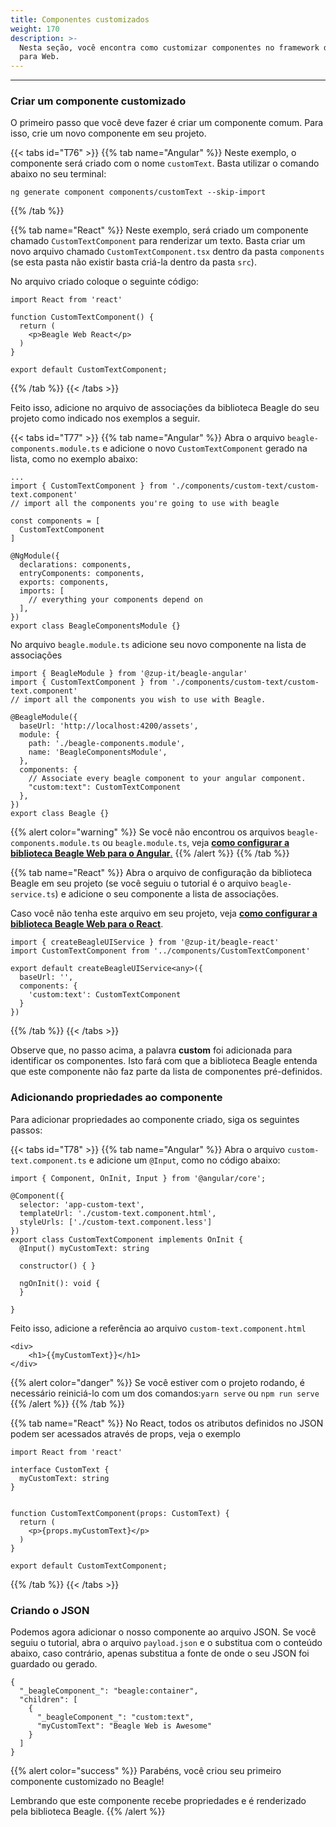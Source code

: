 ```yaml
---
title: Componentes customizados
weight: 170
description: >-
  Nesta seção, você encontra como customizar componentes no framework do Beagle
  para Web.
---
```


---

### Criar um componente customizado

O primeiro passo que você deve fazer é criar um componente comum. Para isso, crie um novo componente em seu projeto.

{{< tabs id="T76" >}}
{{% tab name="Angular" %}}
Neste exemplo, o componente será criado com o nome `customText`. Basta utilizar o comando abaixo no seu terminal:

```text
ng generate component components/customText --skip-import
```

{{% /tab %}}

{{% tab name="React" %}}
Neste exemplo, será criado um componente chamado `CustomTextComponent` para renderizar um texto. Basta criar um novo arquivo chamado `CustomTextComponent.tsx` dentro da pasta `components` \(se esta pasta não existir basta criá-la dentro da pasta `src`\).

No arquivo criado coloque o seguinte código:

```text
import React from 'react'

function CustomTextComponent() {
  return (
    <p>Beagle Web React</p>
  )
}

export default CustomTextComponent;
```

{{% /tab %}}
{{< /tabs >}}

Feito isso, adicione no arquivo de associações da biblioteca Beagle do seu projeto como indicado nos exemplos a seguir.

{{< tabs id="T77" >}}
{{% tab name="Angular" %}}
Abra o arquivo `beagle-components.module.ts` e adicione o novo `CustomTextComponent` gerado na lista, como no exemplo abaixo:

```text
...
import { CustomTextComponent } from './components/custom-text/custom-text.component'
// import all the components you're going to use with beagle

const components = [
  CustomTextComponent
]

@NgModule({
  declarations: components,
  entryComponents: components,
  exports: components,
  imports: [
    // everything your components depend on
  ],
})
export class BeagleComponentsModule {}
```

No arquivo `beagle.module.ts` adicione seu novo componente na lista de associações

```text
import { BeagleModule } from '@zup-it/beagle-angular'
import { CustomTextComponent } from './components/custom-text/custom-text.component'
// import all the components you wish to use with Beagle.

@BeagleModule({
  baseUrl: 'http://localhost:4200/assets',
  module: {
    path: './beagle-components.module',
    name: 'BeagleComponentsModule',
  },
  components: {
    // Associate every beagle component to your angular component.
    "custom:text": CustomTextComponent
  },
})
export class Beagle {}
```

{{% alert color="warning" %}}
Se você não encontrou os arquivos `beagle-components.module.ts` ou `beagle.module.ts`, veja [**como configurar a biblioteca Beagle Web para o Angular**.](/pt/home/get-started/using-beagle/web/angular)
{{% /alert %}}
{{% /tab %}}

{{% tab name="React" %}}
Abra o arquivo de configuração da biblioteca Beagle em seu projeto \(se você seguiu o tutorial é o arquivo `beagle-service.ts`\) e adicione o seu componente a lista de associações.

Caso você não tenha este arquivo em seu projeto, veja [**como configurar a biblioteca Beagle Web para o React**](/pt/home/get-started/using-beagle/web/react).

```text
import { createBeagleUIService } from '@zup-it/beagle-react'
import CustomTextComponent from '../components/CustomTextComponent'

export default createBeagleUIService<any>({
  baseUrl: '',
  components: {
    'custom:text': CustomTextComponent
  }
})

```

{{% /tab %}}
{{< /tabs >}}

Observe que, no passo acima, a palavra **custom** foi adicionada para identificar os componentes. Isto fará com que a biblioteca Beagle entenda que este componente não faz parte da lista de componentes pré-definidos.

### Adicionando propriedades ao componente

Para adicionar propriedades ao componente criado, siga os seguintes passos:

{{< tabs id="T78" >}}
{{% tab name="Angular" %}}
Abra o arquivo `custom-text.component.ts` e adicione um `@Input`, como no código abaixo:

```text
import { Component, OnInit, Input } from '@angular/core';

@Component({
  selector: 'app-custom-text',
  templateUrl: './custom-text.component.html',
  styleUrls: ['./custom-text.component.less']
})
export class CustomTextComponent implements OnInit {
  @Input() myCustomText: string

  constructor() { }

  ngOnInit(): void {
  }

}

```

Feito isso, adicione a referência ao arquivo `custom-text.component.html`

```text
<div>
    <h1>{{myCustomText}}</h1>
</div>
```

{{% alert color="danger" %}}
Se você estiver com o projeto rodando, é necessário reiniciá-lo com um dos comandos:`yarn serve` ou `npm run serve`
{{% /alert %}}
{{% /tab %}}

{{% tab name="React" %}}
No React, todos os atributos definidos no JSON podem ser acessados através de props, veja o exemplo

```text
import React from 'react'

interface CustomText {
  myCustomText: string
}


function CustomTextComponent(props: CustomText) {
  return (
    <p>{props.myCustomText}</p>
  )
}

export default CustomTextComponent;
```

{{% /tab %}}
{{< /tabs >}}

### Criando o JSON

Podemos agora adicionar o nosso componente ao arquivo JSON. Se você seguiu o tutorial, abra o arquivo `payload.json` e o substitua com o conteúdo abaixo, caso contrário, apenas substitua a fonte de onde o seu JSON foi guardado ou gerado.

```text
{
  "_beagleComponent_": "beagle:container",
  "children": [
    {
      "_beagleComponent_": "custom:text",
      "myCustomText": "Beagle Web is Awesome"
    }
  ]
}
```

{{% alert color="success" %}}
Parabéns, você criou seu primeiro componente customizado no Beagle!

Lembrando que este componente recebe propriedades e é renderizado pela biblioteca Beagle.
{{% /alert %}}
